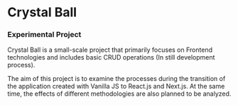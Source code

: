 # Crystal Ball

### Experimental Project

Crystal Ball is a small-scale project that primarily focuses on Frontend technologies and includes basic CRUD operations (In still development process).

The aim of this project is to examine the processes during the transition of the application created with Vanilla JS to React.js and Next.js. At the same time, the effects of different methodologies are also planned to be analyzed.
